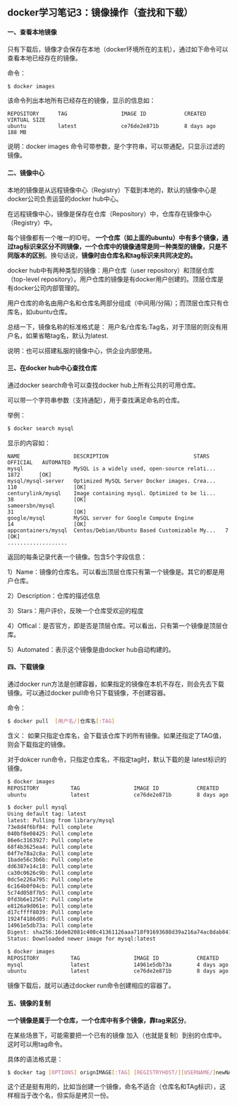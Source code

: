 ## docker学习笔记3：镜像操作（查找和下载）

#### 一、查看本地镜像

只有下载后，镜像才会保存在本地（docker环境所在的主机），通过如下命令可以查看本地已经存在的镜像。

命令：

```bash
$ docker images  
```

该命令列出本地所有已经存在的镜像，显示的信息如：

```
REPOSITORY      TAG                 IMAGE ID            CREATED             VIRTUAL SIZE
ubuntu          latest              ce76de2e871b        8 days ago          188 MB
```

说明：docker images 命令可带参数，是个字符串，可以带通配，只显示过滤的镜像。

#### 二、镜像中心

本地的镜像是从远程镜像中心（Registry）下载到本地的，默认的镜像中心是docker公司负责运营的docker hub中心。

在远程镜像中心，镜像是保存在仓库（Repository）中，仓库存在镜像中心（Registry）中。

每个镜像都有一个唯一的ID号。 **一个仓库（如上面的ubuntu）中有多个镜像，通过tag标识来区分不同镜像，一个仓库中的镜像通常是同一种类型的镜像，只是不同版本的区别**。换句话说，**镜像时由仓库名和tag标识来共同决定的。**

docker hub中有两种类型的镜像：用户仓库（user repository）和顶层仓库（top-level  repository）。用户仓库的镜像是有docker用户创建的。顶层仓库是有docker公司内部管理的。

用户仓库的命名由用户名和仓库名两部分组成（中间用/分隔）；而顶层仓库只有仓库名，如ubuntu仓库。

总结一下，镜像名称的标准格式是：  用户名/仓库名:Tag名，对于顶层的则没有用户名，如果省略tag名，默认为latest.

说明：也可以搭建私服的镜像中心，供企业内部使用。

#### 三、在docker hub中心查找仓库

通过docker search命令可以查找docker hub上所有公共的可用仓库。

可以带一个字符串参数（支持通配），用于查找满足命名的仓库。

举例：

```bash
$ docker search mysql
```

显示的内容如：

```
NAME                 DESCRIPTION                           STARS     OFFICIAL   AUTOMATED
mysql                MySQL is a widely used, open-source relati...   1872      [OK]       
mysql/mysql-server   Optimized MySQL Server Docker images. Crea...   110                  [OK]
centurylink/mysql    Image containing mysql. Optimized to be li...   38                   [OK]
sameersbn/mysql                                                            31                   [OK]
google/mysql         MySQL server for Google Compute Engine          14                   [OK]
appcontainers/mysql  Centos/Debian/Ubuntu Based Customizable My...   7                    [OK]
...................
```

返回的每条记录代表一个镜像。包含5个字段信息：

1）Name：镜像的仓库名。可以看出顶层仓库只有第一个镜像是。其它的都是用户仓库。

2）Description：仓库的描述信息

3）Stars：用户评价，反映一个仓库受欢迎的程度

4）Offical：是否官方，即是否是顶层仓库。可以看出，只有第一个镜像是顶层仓库。

5）Automated：表示这个镜像是由docker hub自动构建的。

#### 四、下载镜像

通过docker run方法是创建容器，如果指定的镜像在本机不存在，则会先去下载镜像。可以通过docker pull命令只下载镜像，不创建容器。

命令： 

```bash
$ docker pull  [用户名/]仓库名[:TAG]
```

含义： 如果只指定仓库名，会下载该仓库下的所有镜像。如果还指定了TAG值，则会下载指定的镜像。

对于dokcer run命令，只指定仓库名，不指定tag时，默认下载的是 latest标识的镜像。

```bash
$ docker images
REPOSITORY          TAG                 IMAGE ID            CREATED             VIRTUAL SIZE
ubuntu              latest              ce76de2e871b        8 days ago          188 MB
```

```bash
$ docker pull mysql
Using default tag: latest
latest: Pulling from library/mysql
73e8d4f6bf84: Pull complete 
040bf8e08425: Pull complete 
86e6c3163927: Pull complete 
68f4b3625ea4: Pull complete 
04f7e78a2c8a: Pull complete 
1bade56c3b6b: Pull complete 
dd6387e14c18: Pull complete 
ca30c0626c9b: Pull complete 
0dc5e226a795: Pull complete 
6c164b0f04cb: Pull complete 
5c74d058f7b5: Pull complete 
0fd3b6e12567: Pull complete 
e8126a9d061e: Pull complete 
d17cffff8039: Pull complete 
1924f4186d05: Pull complete 
14961e5db73a: Pull complete 
Digest: sha256:16de02081c408c41361126aaa718f91693688d39a216a74ac8dab841db050228
Status: Downloaded newer image for mysql:latest
```

```bash
$ docker images
REPOSITORY          TAG                 IMAGE ID            CREATED             VIRTUAL SIZE
mysql               latest              14961e5db73a        4 days ago          361.3 MB
ubuntu              latest              ce76de2e871b        8 days ago          188 MB
```

镜像下载后，就可以通过docker run命令创建相应的容器了。

#### 五、镜像的复制

**一个镜像是属于一个仓库，一个仓库中有多个镜像，靠tag来区分**。

在某些场景下，可能需要把一个已有的镜像 加入（也就是复制）到别的仓库中。这时可以用tag命令。

具体的语法格式是：

```bash
$ docker tag [OPTIONS] orignIMAGE[:TAG] [REGISTRYHOST/][USERNAME/]newNAME[:TAG]
```

这个还是挺有用的，比如当创建一个镜像，命名不适合（仓库名和TAg标识），这样相当于改个名，但实际是拷贝一份。 